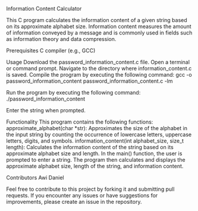 
Information Content Calculator

This C program calculates the information content of a given string based on its approximate alphabet size. Information content measures the amount of information conveyed by a message and is commonly used in fields such as information theory and data compression.

Prerequisites
C compiler (e.g., GCC)

Usage
Download the password_information_content.c file.
Open a terminal or command prompt.
Navigate to the directory where information_content.c is saved.
Compile the program by executing the following command:
gcc -o password_information_content password_information_content.c -lm

Run the program by executing the following command:
./password_information_content

Enter the string when prompted.

Functionality
This program contains the following functions:
approximate_alphabet(char *str): Approximates the size of the alphabet in the input string by counting the occurrence of lowercase letters, uppercase letters, digits, and symbols.
information_content(int alphabet_size, size_t length): Calculates the information content of the string based on its approximate alphabet size and length.
In the main() function, the user is prompted to enter a string. The program then calculates and displays the approximate alphabet size, length of the string, and information content.

Contributors
Awi Daniel

Feel free to contribute to this project by forking it and submitting pull requests. If you encounter any issues or have suggestions for improvements, please create an issue in the repository.